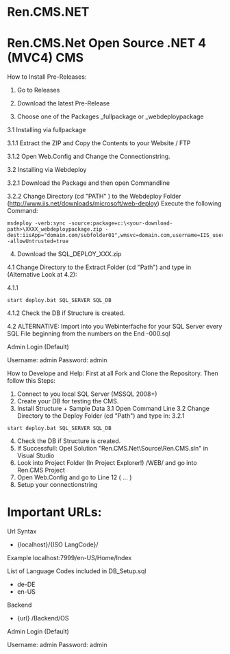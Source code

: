 Ren.CMS.NET
===========

Ren.CMS.Net Open Source .NET 4 (MVC4) CMS
===============
How to Install Pre-Releases:
1. Go to Releases 

2. Download the latest Pre-Release

3. Choose one of the Packages _fullpackage or _webdeploypackage

3.1 Installing via fullpackage

3.1.1 Extract the ZIP and Copy the Contents to your Website / FTP

3.1.2 Open Web.Config and Change the Connectionstring.

3.2 Installing via Webdeploy

3.2.1 Download the Package and then open Commandline

3.2.2 Change Directory (cd "PATH" ) to the Webdeploy Folder (http://www.iis.net/downloads/microsoft/web-deploy) Execute the following Command:

```text
msdeploy -verb:sync -source:package=c:\<your-download-path>\XXXX_webdeploypackage.zip -dest:iisApp="domain.com/subfolder01",wmsvc=domain.com,username=IIS_username,password=IIS_password,skipAppCreation=false -allowUntrusted=true
```
4. Download the SQL_DEPLOY_XXX.zip

4.1 Change Directory to the Extract Folder (cd "Path") and type in (Alternative Look at 4.2):

4.1.1

```text
start deploy.bat SQL_SERVER SQL_DB
```
4.1.2 Check the DB if Structure is created.

4.2 ALTERNATIVE: Import into you Webinterfache for your SQL Server every SQL File beginning from the numbers on the End -000.sql

Admin Login (Default)

Username: admin
Password: admin

How to Develope and Help:
First at all Fork and Clone the Repository.
Then follow this Steps:
1. Connect to you local SQL Server (MSSQL 2008+)
2. Create your DB for testing the CMS.
3. Install Structure + Sample Data
3.1 Open Command Line
3.2 Change Directory to the Deploy Folder (cd "Path") and type in:
3.2.1
```text
start deploy.bat SQL_SERVER SQL_DB
```
4. Check the DB if Structure is created.
5. If Successfull: Opel Solution "Ren.CMS.Net\Source\Ren.CMS.sln" in Visual Studio
6. Look into Project Folder (In Project Explorer!) /WEB/ and go into Ren.CMS  Project
7. Open Web.Config and go to Line 12 (<connectionString> ... </connectionString>)
8. Setup your connectionstring


Important URLs:
===============

Url Syntax
* {localhost}/{ISO LangCode}/
 
 Example
 localhost:7999/en-US/Home/Index
 
 List of Language Codes included in DB_Setup.sql
 * de-DE
 * en-US

 Backend
 * {url} /Backend/OS

Admin Login (Default)

Username: admin
Password: admin

  
